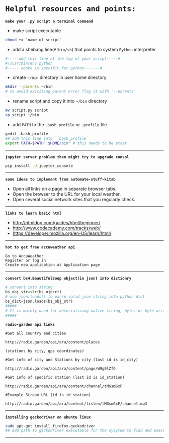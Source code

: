
# `Helpful resources and points:`

**`make your .py script a terminal command`**
- make script executable
```sh
chmod +x `name-of-script`
```
- add a shebang line(`#!bin/sh`) that points to system `Python` interpreter
```python
#-----add this line at the top of your script-----#
#!/usr/bin/env python 
#----- above is specific for python-------#
```
- create `~/bin` directory in user home directory
```sh
mkdir --parents ~/bin
# to avoid exisiting parent error flag it with `--parents`
```
- rename script and copy it into `~/bin` directory
```sh
mv script.py script
cp script ~/bin
```
- add `PATH` to the `.bash_profile` or `.profile` file
```sh
gedit .bash_profile
## add this line into `.bash_profile`
export PATH=$PATH":$HOME/bin" # this needs to be excat
```

---
**`jupyter server problem then might try to upgrade consol`**
```sh
pip install -U jupyter_console
```
---
**`some ideas to implement from automate-stuff-kitab`**
- Open all links on a page in separate browser tabs.
- Open the browser to the URL for your local weather.
- Open several social network sites that you regularly check.
---
**`links to learn basic html`**
- http://htmldog.com/guides/html/beginner/
- http://www.codecademy.com/tracks/web/
- https://developer.mozilla.org/en-US/learn/html/
---
**`hot to get free accuweather api`**

    Go to AccuWeather
    Register or log in
    Create new application at Application page

---
**`convert bs4.BeautifulSoup object(in json) into dictionry`**
```python
# convert into string
bs_obj_str=str(bs_ojecct)
# use json.loads() to parse valid json string into python dict
bs_dict=json.loads(bs_obj_str)
#####
# It is mainly used for deserializing native string, byte, or byte array which consists of JSON data into Python Dictionary.
#####
```

**`radio-garden api links`**
```
#Get all country and cities

http://radio.garden/api/ara/content/places

(stations by city, gps coordinates)

#Get info of city and Stations by city (last id is id_city)

http://radio.garden/api/ara/content/page/W9g0lZfQ

#Get info of specific station (last id is id_station)

http://radio.garden/api/ara/content/channel/tMGsmGxF

#Example Stream URL (id is id_station)

http://radio.garden/api/ara/content/listen/tMGsmGxF/channel.mp3
```
---
**`installing geckodriver on ubuntu linux`**
```sh
sudo apt-get install firefox-geckodriver
## add path to geckodriver executable for the sysytem to find and execute
```
---
